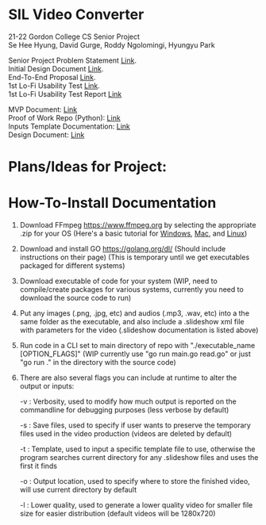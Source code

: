 # SIL Video Converter
21-22 Gordon College CS Senior Project<br>
Se Hee Hyung, David Gurge, Roddy Ngolomingi, Hyungyu Park<br>

Senior Project Problem Statement [Link](https://docs.google.com/document/d/1Xcbwg4K3Fhv3oUFh-9i_Q81I1Y1p6ym8wsgSIHjBBA0/edit?usp=sharing).<br>
Initial Design Document [Link](https://docs.google.com/document/d/16FA-5HbT2uVkvgAXTeTjRo2QJxEuIR1Bfjdc5Mci7FI/edit?usp=sharing).<br>
End-To-End Proposal [Link](https://docs.google.com/document/d/1h8e6FNbOrI4lRuMVRTbiZil3-PrC2OoKQ6b0vckxl1w/edit?usp=sharing).<br>
1st Lo-Fi Usability Test [Link](https://drive.google.com/file/d/1L9HBFWGztYsH0RSPItrjFPIrZDt0xkz8/view?usp=sharing).<br>
1st Lo-Fi Usability Test Report [Link](https://docs.google.com/document/d/1-MmKXZmo_WDw9Ju-L8kHIel8QrqPs31j3IiaVdt6B-k/edit?usp=sharing)


MVP Document: [Link](https://docs.google.com/document/d/1ZZWAUzAl-bXXmUvLlqPjvj4Cw5By6yFNDDiA70PlY2E/edit?usp=sharing)<br>
Proof of Work Repo (Python): [Link](https://github.com/sillsdev/storybuilder/tree/v2)<br>
Inputs Template Documentation: [Link](https://docs.google.com/document/d/1J4X6RWUgXnI0aeaLEv4ePBXeZJQJSMgZ-WLQNx7Hcj8/edit?usp=sharing)<br>
Design Document: [Link](https://docs.google.com/document/d/1vjogjaWZ0ww7rJtKz3J4iuVbbFrZF3KASdHBW-zPYfE/edit#)

# Plans/Ideas for Project:

# How-To-Install Documentation
1. Download FFmpeg https://www.ffmpeg.org by selecting the appropriate .zip for your OS (Here's a basic tutorial for [Windows](https://www.wikihow.com/Install-FFmpeg-on-Windows), [Mac](https://manual.audacityteam.org/man/installing_ffmpeg_for_mac.html), and [Linux](https://www.tecmint.com/install-ffmpeg-in-linux/)) 
2. Download and install GO https://golang.org/dl/ (Should include instructions on their page) (This is temporary until we get executables packaged for different systems)
3. Download executable of code for your system (WIP, need to compile/create packages for various systems, currently you need to download the source code to run)
4. Put any images (.png, .jpg, etc) and audios (.mp3, .wav, etc) into a the same folder as the executable, and also include a .slideshow xml file with parameters for the video (.slideshow documentation is listed above)
5. Run code in a CLI set to main directory of repo with "./executable_name [OPTION_FLAGS]" (WIP currently use "go run main.go read.go" or just "go run ." in the directory with the source code)
6. There are also several flags you can include at runtime to alter the output or inputs:

    -v : Verbosity, used to modify how much output is reported on the commandline for debugging purposes (less verbose by default)
    
    -s : Save files, used to specify if user wants to preserve the temporary files used in the video production (videos are deleted by default)
    
    -t : Template, used to input a specific template file to use, otherwise the program searches current directory for any .slideshow files and uses the first it finds
    
    -o : Output location, used to specify where to store the finished video, will use current directory by default
    
    -l : Lower quality, used to generate a lower quality video for smaller file size for easier distribution (default videos will be 1280x720)


